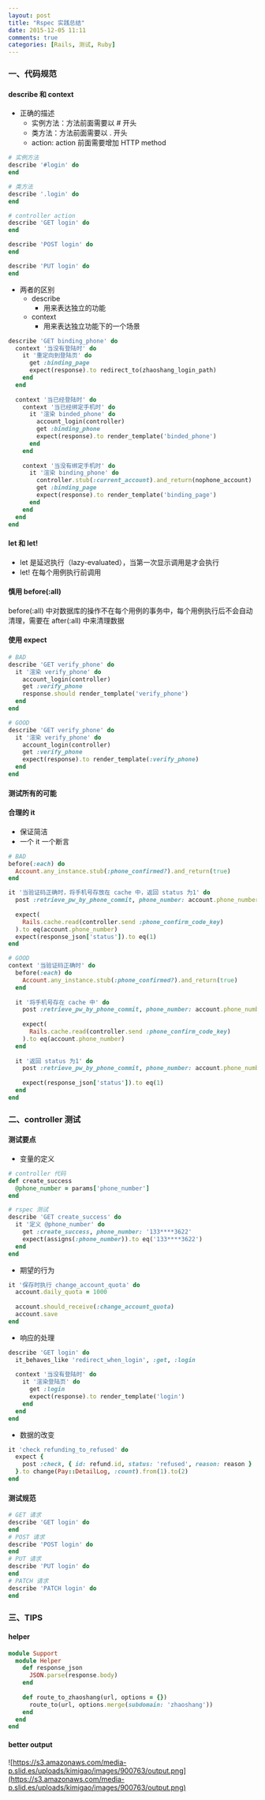 ```yaml
---
layout: post
title: "Rspec 实践总结"
date: 2015-12-05 11:11
comments: true
categories: [Rails, 测试, Ruby]
---
```


### 一、代码规范

#### describe 和 context

- 正确的描述
  * 实例方法：方法前面需要以 # 开头
  * 类方法：方法前面需要以 . 开头
  * action: action 前面需要增加 HTTP method

``` ruby
# 实例方法
describe '#login' do
end

# 类方法
describe '.login' do
end

# controller action
describe 'GET login' do
end

describe 'POST login' do
end

describe 'PUT login' do
end
```

- 两者的区别
  - describe
    - 用来表达独立的功能
  - context 
    - 用来表达独立功能下的一个场景

``` ruby
describe 'GET binding_phone' do
  context '当没有登陆时' do
    it '重定向到登陆页' do
      get :binding_page
      expect(response).to redirect_to(zhaoshang_login_path)
    end
  end
  
  context '当已经登陆时' do
    context '当已经绑定手机时' do
      it '渲染 binded_phone' do
        account_login(controller)
        get :binding_phone
        expect(response).to render_template('binded_phone')
      end
    end
    
    context '当没有绑定手机时' do
      it '渲染 binding_phone' do
      	controller.stub(:current_account).and_return(nophone_account)
        get :binding_page
        expect(response).to render_template('binding_page')
      end
    end
  end
end
```



#### let 和 let!

- let 是延迟执行（lazy-evaluated），当第一次显示调用是才会执行
- let! 在每个用例执行前调用

#### 慎用 before(:all)

before(:all) 中对数据库的操作不在每个用例的事务中，每个用例执行后不会自动清理，需要在 after(:all) 中来清理数据



#### 使用 expect

``` ruby
# BAD
describe 'GET verify_phone' do
  it '渲染 verify_phone' do
    account_login(controller)
    get :verify_phone
    response.should render_template('verify_phone')
  end
end

# GOOD
describe 'GET verify_phone' do
  it '渲染 verify_phone' do
    account_login(controller)
    get :verify_phone
    expect(response).to render_template(:verify_phone)
  end
end
```



#### 测试所有的可能

#### 合理的 it

- 保证简洁
- 一个 it 一个断言

``` ruby
# BAD
before(:each) do
  Account.any_instance.stub(:phone_confirmed?).and_return(true)
end

it '当验证码正确时，将手机号存放在 cache 中，返回 status 为1' do
  post :retrieve_pw_by_phone_commit, phone_number: account.phone_number, code: '1234'
  
  expect(
    Rails.cache.read(controller.send :phone_confirm_code_key)
  ).to eq(account.phone_number)
  expect(response_json['status']).to eq(1)
end

# GOOD
context '当验证码正确时' do
  before(:each) do
    Account.any_instance.stub(:phone_confirmed?).and_return(true)
  end
  
  it '将手机号存在 cache 中' do
    post :retrieve_pw_by_phone_commit, phone_number: account.phone_number, code: '1234'
    
    expect(
      Rails.cache.read(controller.send :phone_confirm_code_key)
    ).to eq(account.phone_number)   
  end
  
  it '返回 status 为1' do
    post :retrieve_pw_by_phone_commit, phone_number: account.phone_number, code: '1234'
    
    expect(response_json['status']).to eq(1)
  end
end
```



### 二、controller 测试

#### 测试要点

- 变量的定义

``` ruby
# controller 代码
def create_success
  @phone_number = params['phone_number']
end

# rspec 测试
describe 'GET create_success' do
  it '定义 @phone_number' do
    get :create_success, phone_number: '133****3622'
    expect(assigns(:phone_number)).to eq('133****3622')
  end
end
```

- 期望的行为

``` ruby
it '保存时执行 change_account_quota' do
  account.daily_quota = 1000
  
  account.should_receive(:change_account_quota)
  account.save
end
```

- 响应的处理

``` ruby
describe 'GET login' do
  it_behaves_like 'redirect_when_login', :get, :login
  
  context '当没有登陆时' do
    it '渲染登陆页' do
      get :login
      expect(response).to render_template('login')
    end
  end
end
```

- 数据的改变

``` ruby
it 'check refunding_to_refused' do
  expect {
    post :check, { id: refund.id, status: 'refused', reason: reason }  
  }.to change(Pay::DetailLog, :count).from(1).to(2)
end
```

#### 测试规范

``` ruby
# GET 请求
describe 'GET login' do
end
# POST 请求
describe 'POST login' do
end
# PUT 请求
describe 'PUT login' do
end
# PATCH 请求
describe 'PATCH login' do
end
```

### 三、TIPS

#### helper

``` ruby
module Support
  module Helper
    def response_json
      JSON.parse(response.body)
    end
    
    def route_to_zhaoshang(url, options = {})
      route_to(url, options.merge(subdomain: 'zhaoshang'))
    end
  end
end
```

#### better output

![https://s3.amazonaws.com/media-p.slid.es/uploads/kimigao/images/900763/output.png](https://s3.amazonaws.com/media-p.slid.es/uploads/kimigao/images/900763/output.png)

